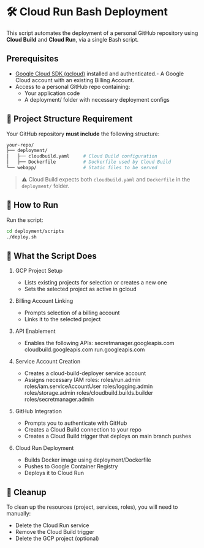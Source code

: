 # 🛠️ Cloud Run Bash Deployment

This script automates the deployment of a personal GitHub repository using **Cloud Build** and **Cloud Run**, via a single Bash script.

## Prerequisites

- [Google Cloud SDK (gcloud)](https://cloud.google.com/sdk/docs/install) installed and authenticated.- A Google Cloud account with an existing Billing Account.
- Access to a personal GitHub repo containing:
    - Your application code
    - A deployment/ folder with necessary deployment configs

## 📁 Project Structure Requirement
Your GitHub repository **must include** the following structure:
```bash
your-repo/
├── deployment/
│   ├── cloudbuild.yaml     # Cloud Build configuration
│   ├── Dockerfile          # Dockerfile used by Cloud Build
└── webapp/                 # Static files to be served
```
> ⚠️ Cloud Build expects both `cloudbuild.yaml` and `Dockerfile` in the `deployment/` folder.

## 🚀 How to Run
Run the script:
```bash
cd deployment/scripts
./deploy.sh
```

## 🧠 What the Script Does

1. GCP Project Setup
    - Lists existing projects for selection or creates a new one        
    - Sets the selected project as active in gcloud

2. Billing Account Linking
    - Prompts selection of a billing account
    - Links it to the selected project

3. API Enablement
    - Enables the following APIs:
        secretmanager.googleapis.com
        cloudbuild.googleapis.com
        run.googleapis.com

4. Service Account Creation
    - Creates a cloud-build-deployer service account
    - Assigns necessary IAM roles:
        roles/run.admin
        roles/iam.serviceAccountUser
        roles/logging.admin
        roles/storage.admin
        roles/cloudbuild.builds.builder
        roles/secretmanager.admin

5. GitHub Integration
    - Prompts you to authenticate with GitHub
    - Creates a Cloud Build connection to your repo
    - Creates a Cloud Build trigger that deploys on main branch pushes

6. Cloud Run Deployment
    - Builds Docker image using deployment/Dockerfile
    - Pushes to Google Container Registry
    - Deploys it to Cloud Run

## 🧹 Cleanup

To clean up the resources (project, services, roles), you will need to manually:

- Delete the Cloud Run service
- Remove the Cloud Build trigger
- Delete the GCP project (optional)